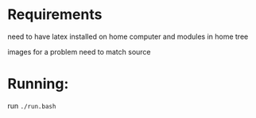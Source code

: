 # Requirements

need to have latex installed on home computer and modules in home tree

images for a problem need to match source

# Running: 

run ```./run.bash```
